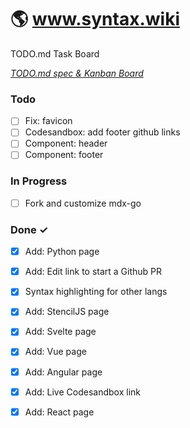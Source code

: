 # 🌎 www.syntax.wiki

TODO.md Task Board

<em>[TODO.md spec & Kanban Board](https://marketplace.visualstudio.com/items?itemName=coddx.coddx-alpha)</em>

### Todo

- [ ] Fix: favicon  
- [ ] Codesandbox: add footer github links  
- [ ] Component: header  
- [ ] Component: footer  

### In Progress

- [ ] Fork and customize mdx-go  

### Done ✓

- [x] Add: Python page  
- [x] Add: Edit link to start a Github PR  
- [x] Syntax highlighting for other langs  
- [x] Add: StencilJS page  
- [x] Add: Svelte page  
- [x] Add: Vue page  
- [x] Add: Angular page  
- [x] Add: Live Codesandbox link  
- [x] Add: React page  

